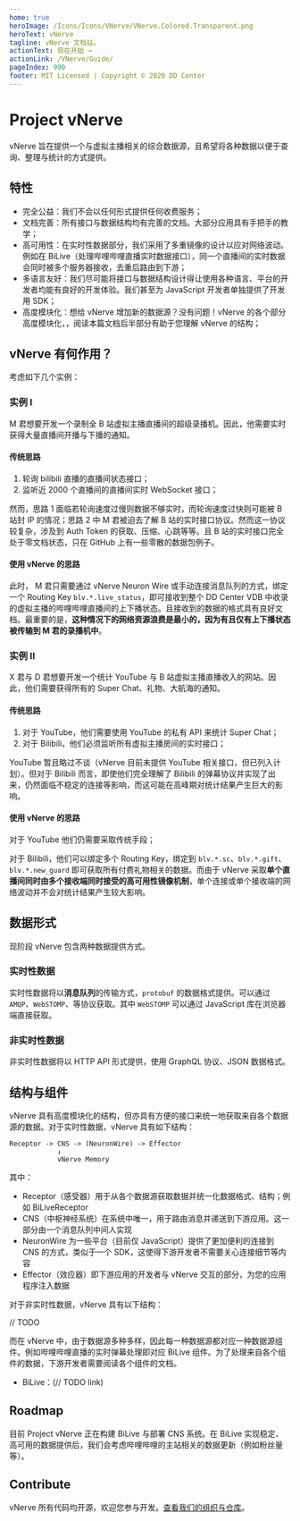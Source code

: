 ```yaml
---
home: true
heroImage: /Icons/Icons/VNerve/VNerve.Colored.Transparent.png
heroText: vNerve
tagline: vNerve 文档站。
actionText: 现在开始 →
actionLink: /VNerve/Guide/
pageIndex: 990
footer: MIT Licensed | Copyright © 2020 DD Center
---
```


# Project vNerve

vNerve 旨在提供一个与虚拟主播相关的综合数据源，且希望将各种数据以便于查询、整理与统计的方式提供。

## 特性

- 完全公益：我们不会以任何形式提供任何收费服务；
- 文档完善：所有接口与数据结构均有完善的文档。大部分应用具有手把手的教学；
- 高可用性：在实时性数据部分，我们采用了多重镜像的设计以应对网络波动。例如在 BiLive（处理哔哩哔哩直播实时数据接口），同一个直播间的实时数据会同时被多个服务器接收，去重后路由到下游；
- 多语言友好：我们尽可能将接口与数据结构设计得让使用各种语言、平台的开发者均能有良好的开发体验。我们甚至为 JavaScript 开发者单独提供了开发用 SDK；
- 高度模块化：想给 vNerve 增加新的数据源？没有问题！vNerve 的各个部分高度模块化，，阅读本篇文档后半部分有助于您理解 vNerve 的结构；

## vNerve 有何作用？

考虑如下几个实例：

### 实例 I

M 君想要开发一个录制全 B 站虚拟主播直播间的超级录播机。因此，他需要实时获得大量直播间开播与下播的通知。

#### 传统思路

1. 轮询 bilibili 直播的直播间状态接口；
2. 监听近 2000 个直播间的直播间实时 WebSocket 接口；

然而，思路 1 面临若轮询速度过慢则数据不够实时，而轮询速度过快则可能被 B 站封 IP 的情况；思路 2 中 M 君被迫去了解 B 站的实时接口协议。然而这一协议较复杂，涉及到 Auth Token 的获取、压缩、心跳等等。且 B 站的实时接口完全处于零文档状态，只在 GitHub 上有一些零散的数据包例子。

#### 使用 vNerve 的思路

此时， M 君只需要通过 vNerve Neuron Wire 或手动连接消息队列的方式，绑定一个 Routing Key `blv.*.live_status`，即可接收到整个 DD Center VDB 中收录的虚拟主播的哔哩哔哩直播间的上下播状态。且接收到的数据的格式具有良好文档。最重要的是，**这种情况下的网络资源浪费是最小的，因为有且仅有上下播状态被传输到 M 君的录播机中**。

### 实例 II

X 君与 D 君想要开发一个统计 YouTube 与 B 站虚拟主播直播收入的网站。因此，他们需要获得所有的 Super Chat、礼物、大航海的通知。

#### 传统思路

1. 对于 YouTube，他们需要使用 YouTube 的私有 API 来统计 Super Chat；
2. 对于 Bilibili，他们必须监听所有虚拟主播房间的实时接口；

YouTube 暂且略过不谈（vNerve 目前未提供 YouTube 相关接口，但已列入计划）。但对于 Bilibili 而言，即使他们完全理解了 Bilibili 的弹幕协议并实现了出来，仍然面临不稳定的连接等影响，而这可能在高峰期对统计结果产生巨大的影响。

#### 使用 vNerve 的思路

对于 YouTube 他们仍需要采取传统手段；

对于 Bilibili，他们可以绑定多个 Routing Key，绑定到 `blv.*.sc`、`blv.*.gift`、`blv.*.new_guard` 即可获取所有付费礼物相关的数据。而由于 vNerve 采取**单个直播间同时由多个接收端同时接受的高可用性镜像机制**，单个连接或单个接收端的网络波动并不会对统计结果产生较大影响。

## 数据形式

现阶段 vNerve 包含两种数据提供方式。

### 实时性数据

实时性数据将以**消息队列**的传输方式，`protobuf` 的数据格式提供。可以通过 `AMQP`、`WebSTOMP`、等协议获取。其中 `WebSTOMP` 可以通过 JavaScript 库在浏览器端直接获取。

### 非实时性数据

非实时性数据将以 HTTP API 形式提供，使用 GraphQL 协议、JSON 数据格式。

## 结构与组件

vNerve 具有高度模块化的结构，但亦具有方便的接口来统一地获取来自各个数据源的数据。对于实时性数据，vNerve 具有如下结构：

```
Receptor -> CNS -> (NeuronWire) -> Effector
            ↓
            vNerve Memory
```

其中：

- Receptor（感受器）用于从各个数据源获取数据并统一化数据格式、结构；例如 BiLiveReceptor
- CNS（中枢神经系统）在系统中唯一，用于路由消息并递送到下游应用。这一部分由一个消息队列中间人实现
- NeuronWire 为一些平台（目前仅 JavaScript）提供了更加便利的连接到 CNS 的方式，类似于一个 SDK，这使得下游开发者不需要关心连接细节等内容
- Effector（效应器）即下游应用的开发者与 vNerve 交互的部分，为您的应用程序注入数据

对于非实时性数据，vNerve 具有以下结构：

// TODO

而在 vNerve 中，由于数据源多种多样，因此每一种数据源都对应一种数据源组件。例如哔哩哔哩直播的实时弹幕处理即对应 BiLive 组件。为了处理来自各个组件的数据，下游开发者需要阅读各个组件的文档。

- BiLive：(// TODO link)

## Roadmap

目前 Project vNerve 正在构建 BiLive 与部署 CNS 系统。在 BiLive 实现稳定、高可用的数据提供后，我们会考虑哔哩哔哩的主站相关的数据更新（例如粉丝量等）。

## Contribute

vNerve 所有代码均开源，欢迎您参与开发。[查看我们的组织与仓库](/VNerve/GitHub.html)。
